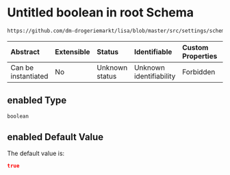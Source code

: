 # Untitled boolean in root Schema

```txt
https://github.com/dm-drogeriemarkt/lisa/blob/master/src/settings/schema.json#/properties/auth/properties/foreman/properties/enabled
```



| Abstract            | Extensible | Status         | Identifiable            | Custom Properties | Additional Properties | Access Restrictions | Defined In                                                                               |
| :------------------ | :--------- | :------------- | :---------------------- | :---------------- | :-------------------- | :------------------ | :--------------------------------------------------------------------------------------- |
| Can be instantiated | No         | Unknown status | Unknown identifiability | Forbidden         | Allowed               | none                | [settings.schema.json\*](../../src/settings/settings.schema.json "open original schema") |

## enabled Type

`boolean`

## enabled Default Value

The default value is:

```json
true
```

